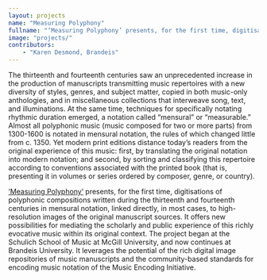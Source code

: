 ```yaml
---
layout: projects
name: "Measuring Polyphony"
fullname: "‘Measuring Polyphony’ presents, for the first time, digitisations of polyphonic compositions written during the thirteenth and fourteenth centuries in mensural notation, linked directly, in most cases, to high-resolution images of the original manuscript sources."
image: "projects/"
contributors: 
    - "Karen Desmond, Brandeis"
---
```

The thirteenth and fourteenth centuries saw an unprecedented increase in the production of manuscripts transmitting 
music repertoires with a new diversity of styles, genres, and subject matter, copied in both music-only anthologies, 
and in miscellaneous collections that interweave song, text, and illuminations. At the same time, techniques for 
specifically notating rhythmic duration emerged, a notation called “mensural” or “measurable.” Almost all polyphonic 
music (music composed for two or more parts) from 1300-1600 is notated in mensural notation, the rules of which changed 
little from c. 1350. Yet modern print editions distance today’s readers from the original experience of this music: 
first, by translating the original notation into modern notation; and second, by sorting and classifying this repertoire 
according to conventions associated with the printed book (that is, presenting it in volumes or series ordered by composer, 
genre, or country).

[‘Measuring Polyphony’](http://measuringpolyphony.org) presents, for the first time, digitisations of polyphonic compositions 
written during the thirteenth and fourteenth centuries in mensural notation, linked directly, in most cases, to 
high-resolution images of the original manuscript sources. It offers new possibilities for mediating the scholarly and 
public experience of this richly evocative music within its original context. The project began at the Schulich School of 
Music at McGill University, and now continues at Brandeis University. It leverages the potential of the rich digital 
image repositories of music manuscripts and the community-based standards for encoding music notation of the Music Encoding
Initiative.
